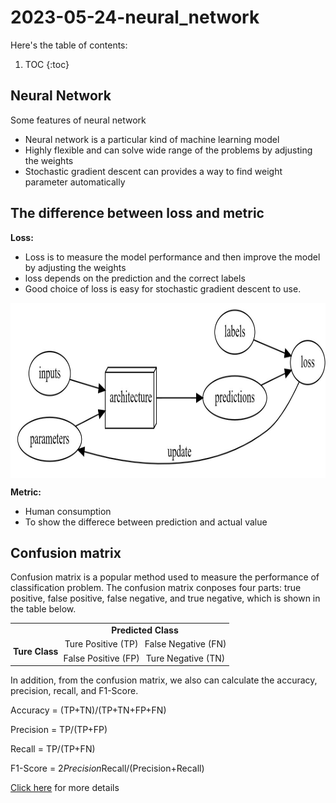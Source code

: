 # 2023-05-24-neural_network

Here's the table of contents:

1. TOC
{:toc}

## Neural Network

Some features of neural network
- Neural network is a particular kind of machine learning model
- Highly flexible and can solve wide range of the problems by adjusting the weights
- Stochastic gradient descent can provides a way to find weight parameter automatically



## The difference between loss and metric

**Loss:**

- Loss is to measure the model performance and then improve the model by adjusting the weights
- loss depends on the prediction and the correct labels
- Good choice of loss is easy for stochastic gradient descent to use.

<img src="/images/detailed_loop.jpg" width = "800" height = "280" alt="" align=center />

**Metric:**
 
- Human consumption
- To show the differece between prediction and actual value

## Confusion matrix

Confusion matrix is a popular method used to measure the performance of classification problem. 
The confusion matrix conposes four parts: true positive, false positive, false negative, and true negative, which is shown in the table below.

<table style="border-collapse: collapse; border: none; border-spacing: 0px;">
	<tr>
		<td style="padding-right: 3pt; padding-left: 3pt;">
		</td>
		<td colspan="2" style="text-align: center; vertical-align: top; padding-right: 3pt; padding-left: 3pt;">
			<b>Predicted Class </b>
		</td>
	</tr>
	<tr>
		<td rowspan="2" style="text-align: center; padding-right: 3pt; padding-left: 3pt;">
			<b>Ture Class</b>
		</td>
		<td style="text-align: center; padding-right: 3pt; padding-left: 3pt;">
			Ture Positive (TP)
		</td>
		<td style="text-align: center; padding-right: 3pt; padding-left: 3pt;">
			False Negative (FN)
		</td>
	</tr>
	<tr>
		<td style="text-align: center; padding-right: 3pt; padding-left: 3pt;">
			False Positive (FP)
		</td>
		<td style="text-align: center; padding-right: 3pt; padding-left: 3pt;">
			Ture Negative (TN)
		</td>
	</tr>
</table>

In addition, from the confusion matrix, we also can calculate the accuracy, precision, recall, and F1-Score.

Accuracy = (TP+TN)/(TP+TN+FP+FN)

Precision = TP/(TP+FP)

Recall = TP/(TP+FN)

F1-Score = 2*Precision*Recall/(Precision+Recall)

[Click here](https://www.geeksforgeeks.org/confusion-matrix-machine-learning/) for more details
